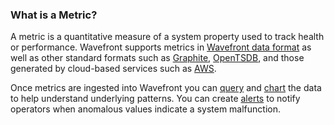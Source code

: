 ### What is a Metric?

A metric is a quantitative measure of a system property used to track health or performance. Wavefront supports metrics
in [Wavefront data format](https://community.wavefront.com/docs/DOC-1031) as well as other standard formats such as [Graphite](http://graphite.readthedocs.io/en/latest/index.html),  [OpenTSDB](http://opentsdb.net/docs/build/html/user_guide/writing.html), and those generated by cloud-based services
such as [AWS](https://community.wavefront.com/docs/DOC-1032).

Once metrics are ingested into Wavefront you can [query](https://community.wavefront.com/docs/DOC-1019) and
[chart](https://community.wavefront.com/docs/DOC-1158) the data to help understand underlying patterns. You can create
[alerts](https://community.wavefront.com/docs/DOC-1052) to notify operators when anomalous values indicate a system malfunction.
